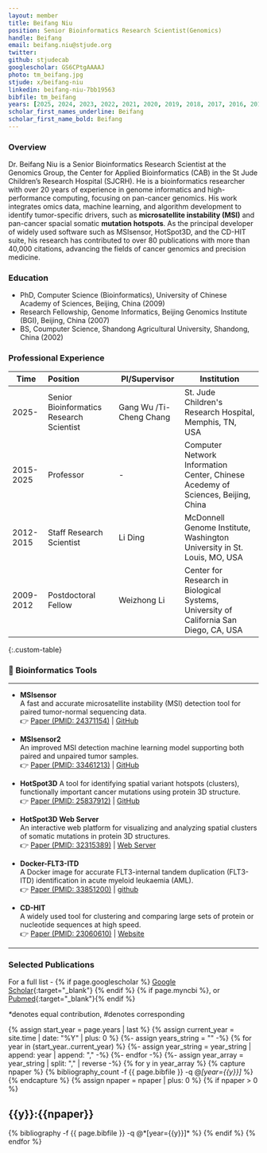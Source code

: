 ```yaml
---
layout: member
title: Beifang Niu
position: Senior Bioinformatics Research Scientist(Genomics)
handle: Beifang
email: beifang.niu@stjude.org
twitter:
github: stjudecab
googlescholar: GS6CPtgAAAAJ
photo: tm_beifang.jpg
stjude: x/beifang-niu
linkedin: beifang-niu-7bb19563
bibfile: tm_beifang
years: [2025, 2024, 2023, 2022, 2021, 2020, 2019, 2018, 2017, 2016, 2015, 2014, 2013, 2012, 2011, 2010]
scholar_first_names_underline: Beifang
scholar_first_name_bold: Beifang
---
```


### Overview

Dr. Beifang Niu is a Senior Bioinformatics Research Scientist at the Genomics Group, the Center for Applied Bioinformatics (CAB) in the St Jude Children’s Research Hospital (SJCRH). He is a bioinformatics researcher with over 20 years of experience in genome informatics and high-performance computing, focusing on pan-cancer genomics. His work integrates omics data, machine learning, and algorithm development to identify tumor-specific drivers, such as **microsatellite instability (MSI)** and pan-cancer spacial somatic **mutation hotspots**. As the principal developer of widely used software such as MSIsensor, HotSpot3D, and the CD-HIT suite, his research has contributed to over 80 publications with more than 40,000 citations, advancing the fields of cancer genomics and precision medicine.


### Education
- PhD, Computer Science (Bioinformatics), University of Chinese Academy of Sciences, Beijing, China (2009)
- Research Fellowship, Genome Informatics, Beijing Genomics Institute (BGI), Beijing, China (2007)
- BS, Coumputer Science, Shandong Agricultural University, Shandong, China (2002)

### Professional Experience

Time        | Position                   | PI/Supervisor    | Institution                                                                                      |
----------- | :-----------               | -----------      | -----------                                                                                      |
2025-       | Senior Bioinformatics Research Scientist      | Gang Wu /Ti-Cheng Chang | St. Jude Children's Research Hospital, Memphis, TN, USA                |
2015-2025   | Professor                  | -                | Computer Network Information Center, Chinese Acedemy of Sciences, Beijing, China                 |
2012-2015   | Staff Research Scientist   | Li Ding          | McDonnell Genome Institute, Washington University in St. Louis, MO, USA                          |
2009-2012   | Postdoctoral Fellow        | Weizhong Li      | Center for Research in Biological Systems, University of California San Diego, CA, USA           |

{:.custom-table}

<!--more-->


### 📌 Bioinformatics Tools

---

- **MSIsensor**  
  A fast and accurate microsatellite instability (MSI) detection tool for paired tumor-normal sequencing data.  
  👉 [Paper (PMID: 24371154)](https://www.ncbi.nlm.nih.gov/pubmed/24371154) \| [GitHub](https://github.com/ding-lab/msisensor)

- **MSIsensor2**  
  An improved MSI detection machine learning model supporting both paired and unpaired tumor samples.  
  👉 [Paper (PMID: 33461213)](https://www.ncbi.nlm.nih.gov/pubmed/33461213) \| [GitHub](https://github.com/niu-lab/msisensor2)

- **HotSpot3D** 
  A tool for identifying spatial variant hotspots (clusters), functionally important cancer mutations using protein 3D structure.  
  👉 [Paper (PMID: 25837912)](https://www.ncbi.nlm.nih.gov/pubmed/25837912) \| [GitHub](https://github.com/ding-lab/hotspot3d)

- **HotSpot3D Web Server**  
  An interactive web platform for visualizing and analyzing spatial clusters of somatic mutations in protein 3D structures.  
  👉 [Paper (PMID: 32315389)](https://www.ncbi.nlm.nih.gov/pubmed/32315389) \| [Web Server](http://niulab.scgrid.cn/HotSpot3D/)

- **Docker-FLT3-ITD**  
  A Docker image for accurate FLT3-internal tandem duplication (FLT3-ITD) identification in acute myeloid leukaemia (AML).  
  👉 [Paper (PMID: 33851200)](https://www.ncbi.nlm.nih.gov/pubmed/33851200) \| [github](https://github.com/niu-lab/docker-flt3-itd)

- **CD-HIT**  
  A widely used tool for clustering and comparing large sets of protein or nucleotide sequences at high speed.  
  👉 [Paper (PMID: 23060610)](https://www.ncbi.nlm.nih.gov/pubmed/23060610) \| [Website](https://sites.google.com/view/cd-hit/home)

---


### Selected Publications

For a full list - 
{% if page.googlescholar %} [Google Scholar](https://scholar.google.com/citations?user={{page.googlescholar}}){:target="_blank"}
{% endif %} {% if page.myncbi %}, or [Pubmed](https://www.ncbi.nlm.nih.gov/myncbi/{{page.myncbi}}/bibliography/public/){:target="_blank"}{% endif %}



<nobr><em>*</em>denotes equal contribution, <em>#</em>denotes corresponding</nobr>

<div class="publications">

{% assign start_year = page.years | last %}
{% assign current_year = site.time | date: "%Y" | plus: 0 %}
{%- assign years_string = "" -%}
{% for year in (start_year..current_year) %}
    {%- assign year_string = year_string | append: year | append: "," -%}
{%- endfor -%}
{%- assign year_array = year_string | split: "," | reverse -%}
{% for y in year_array %}
  {% capture npaper %}
    {% bibliography_count -f {{ page.bibfile }} -q @*[year={{y}}]* %}
  {% endcapture %}
  {% assign npaper = npaper | plus: 0 %}
  {% if npaper > 0 %}
  <h2 class="year">{{y}}:{{npaper}}</h2>
  {% bibliography -f {{ page.bibfile }} -q @*[year={{y}}]* %}
  {% endif %}
{% endfor %}
</div>
